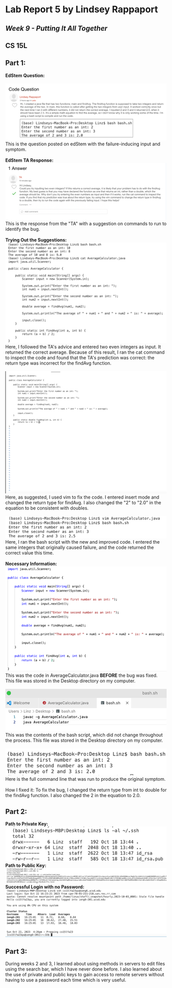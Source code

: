 # Lab Report 5 by Lindsey Rappaport
## *Week 9 - Putting It All Together*
## CS 15L

## **Part 1:** <br/>
**EdStem Question:** <br/> <br/>
![Image](edStemQ.png) <br/>
This is the question posted on edStem with the failure-inducing input and symptom.
<br/>
<br/>
**EdStem TA Response:** <br/>
![Image](edStemA.png) <br/>
This is the response from the "TA" with a suggestion on commands to run to identify the bug.
<br/>
<br/>
**Trying Out the Suggestions:** <br/>
![Image](firstTry.png) <br/>
Here, I followed the TA's advice and entered two even integers as input. It returned the correct average. Because of this result, I ran the cat command to inspect the code and found that the TA's prediction was correct: the return type was incorrect for the findAvg function.
<br/>
<br/>
![Image](vimFix.png) <br/>
Here, as suggested, I used vim to fix the code. I entered insert mode and changed the return type for findAvg. I also changed the "2" to "2.0" in the equation to be consistent with doubles.
<br/>
<br/>
![Image](fixed.png) <br/>
Here, I ran the bash script with the new and improved code. I entered the same integers that originally caused failure, and the code returned the correct value this time.
<br/>
<br/>
**Necessary Information:** <br/>
![Image](codeVS.png) <br/>
This was the code in AverageCalculator.java **BEFORE** the bug was fixed. This file was stored in the Desktop directory on my computer.
<br/>
<br/>
![Image](bash.png) <br/>
This was the contents of the bash script, which did not change throughout the process. This file was stored in the Desktop directory on my computer.
<br/>
<br/>
![Image](symptom.png) <br/>
Here is the full command line that was run to produce the original symptom. 
<br/>
<br/>
How I fixed it: To fix the bug, I changed the return type from int to double for the findAvg function. I also changed the 2 in the equation to 2.0.


## **Part 2:** <br/>
**Path to Private Key:** <br/>
![Image](privPath.png) <br/>
**Path to Public Key:** <br/>
![Image](pubPath.png) <br/>
**Successful Login with no Password:** <br/>
![Image](successNoPW.png) <br/>

## **Part 3:** <br/>
During weeks 2 and 3, I learned about using methods in servers to edit files using the search bar, which I have never done before. I also learned about the use of private and public keys to gain access to remote servers without having to use a password each time which is very useful.
<br/>
